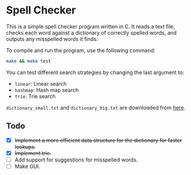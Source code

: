 # Spell Checker

This is a simple spell checker program written in C. It reads a text file, checks each word against a dictionary of correctly spelled words, and outputs any misspelled words it finds.

To compile and run the program, use the following command:

```bash
make && make test
```

You can test different search strategies by changing the last argument to:

- `linear`: Linear search
- `hashmap`: Hash map search
- `trie`: Trie search

`dictionary_small.txt` and `dictionary_big.txt` are downloaded from [here](https://github.com/dwyl/english-words).

## Todo

- [x] ~~Implement a more efficient data structure for the dictionary for faster lookups.~~
- [x] ~~Implement trie.~~
- [ ] Add support for suggestions for misspelled words.
- [ ] Make GUI.
